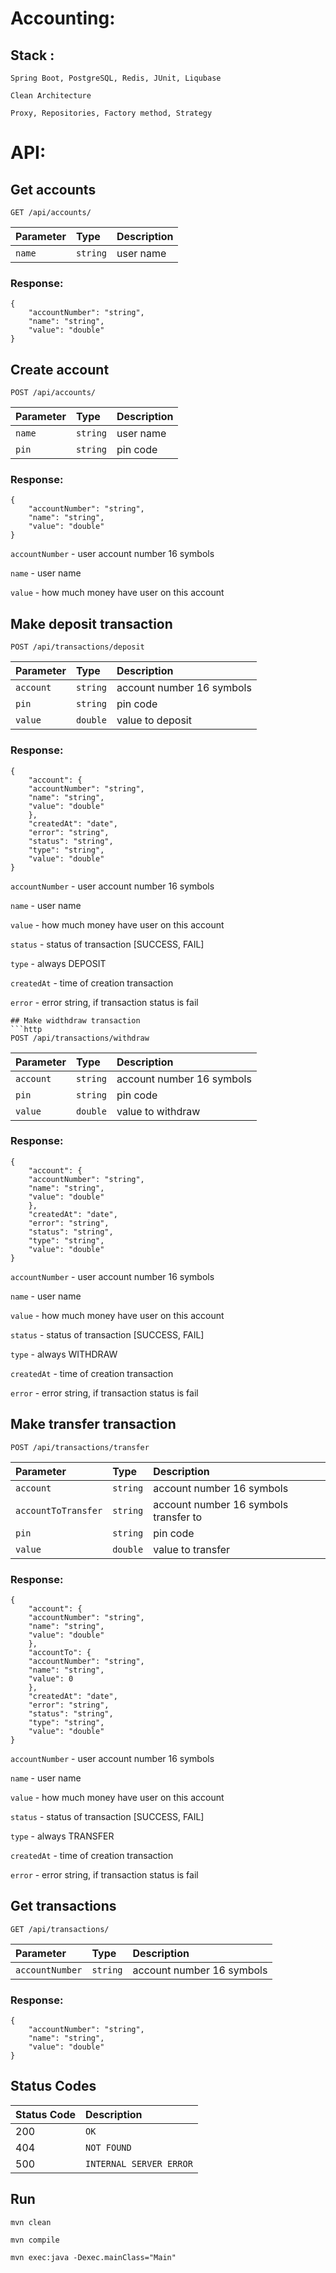 ﻿# Accounting:

## Stack :
```
Spring Boot, PostgreSQL, Redis, JUnit, Liqubase

Clean Architecture

Proxy, Repositories, Factory method, Strategy 
```

# API: 

## Get accounts

```http
GET /api/accounts/
```

| Parameter | Type     | Description |
|:----------|:---------|:------------|
| `name`    | `string` | user name   |

### Response:

```
{
    "accountNumber": "string",
    "name": "string",
    "value": "double"
}

```

## Create account

```http
POST /api/accounts/
```

| Parameter | Type     | Description |
|:----------|:---------|:------------|
| `name`    | `string` | user name   |
| `pin`     | `string` | pin code    |

### Response:

```
{
    "accountNumber": "string",
    "name": "string",
    "value": "double"
}
```

`accountNumber` - user account number 16 symbols

`name` - user name

`value` - how much money have user on this account

## Make deposit transaction

```http
POST /api/transactions/deposit
```

| Parameter | Type     | Description               |
|:----------|:---------|:--------------------------|
| `account` | `string` | account number 16 symbols |
| `pin`     | `string` | pin code                  |
| `value`   | `double` | value to deposit          |

### Response:

```
{
    "account": {
    "accountNumber": "string",
    "name": "string",
    "value": "double"
    },
    "createdAt": "date",
    "error": "string",
    "status": "string",
    "type": "string",
    "value": "double"
}
```

`accountNumber` - user account number 16 symbols

`name` - user name

`value` - how much money have user on this account

`status` - status of transaction [SUCCESS, FAIL]

`type` - always DEPOSIT

`createdAt` - time of creation transaction

`error` - error string, if transaction status is fail

```
## Make widthdraw transaction
```http
POST /api/transactions/withdraw
```

| Parameter | Type     | Description               |
|:----------|:---------|:--------------------------|
| `account` | `string` | account number 16 symbols |
| `pin`     | `string` | pin code                  |
| `value`   | `double` | value to withdraw         |

### Response:

```
{
    "account": {
    "accountNumber": "string",
    "name": "string",
    "value": "double"
    },
    "createdAt": "date",
    "error": "string",
    "status": "string",
    "type": "string",
    "value": "double"
}
```

`accountNumber` - user account number 16 symbols

`name` - user name

`value` - how much money have user on this account

`status` - status of transaction [SUCCESS, FAIL]

`type` - always WITHDRAW

`createdAt` - time of creation transaction

`error` - error string, if transaction status is fail

## Make transfer transaction
```http
POST /api/transactions/transfer
```

| Parameter           | Type     | Description                           |
|:--------------------|:---------|:--------------------------------------|
| `account`           | `string` | account number 16 symbols             |
| `accountToTransfer` | `string` | account number 16 symbols transfer to |
| `pin`               | `string` | pin code                              |
| `value`             | `double` | value to transfer                     |

### Response:

```
{
    "account": {
    "accountNumber": "string",
    "name": "string",
    "value": "double"
    },
    "accountTo": {
    "accountNumber": "string",
    "name": "string",
    "value": 0
    },
    "createdAt": "date",
    "error": "string",
    "status": "string",
    "type": "string",
    "value": "double"
}
```

`accountNumber` - user account number 16 symbols

`name` - user name

`value` - how much money have user on this account

`status` - status of transaction [SUCCESS, FAIL]

`type` - always TRANSFER

`createdAt` - time of creation transaction

`error` - error string, if transaction status is fail

## Get transactions

```http
GET /api/transactions/
```

| Parameter       | Type     | Description               |
|:----------------|:---------|:--------------------------|
| `accountNumber` | `string` | account number 16 symbols |

### Response:

```
{
    "accountNumber": "string",
    "name": "string",
    "value": "double"
}

```

## Status Codes

| Status Code | Description             |
|:------------|:------------------------|
| 200         | `OK`                    |
| 404         | `NOT FOUND`             |
| 500         | `INTERNAL SERVER ERROR` |

## Run

```
mvn clean

mvn compile

mvn exec:java -Dexec.mainClass="Main" 

```
